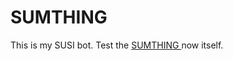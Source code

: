 # SUMTHING
This is my SUSI bot. Test the
<a href="https://skills.susi.ai/botbuilder/botwizard?name=Sumthing&amp;language=en&amp;group=Social">
  SUMTHING
</a>
now itself.

